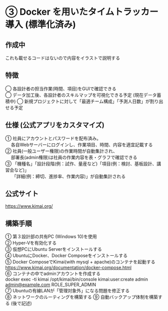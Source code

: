 # ③ Docker を用いたタイムトラッカー導入 (標準化済み)  
  
## 作成中  
これも載せるコードはないので内容をイラストで説明する  
  
## 特徴  
◯ 各設計者の担当作業(時間、項目)をGUIで確認できる  
◯ データ加工後、各設計者のスキルマップを可視化できる予定 (現在データ蓄積中)
◯ 新規プロジェクトに対して「最適チーム構成」「予測人日数」が割り出せる予定  

## 仕様 (公式アプリをカスタマイズ)
① 社員にアカウントとパスワードを配布済み。  
　 各自Webサーバーにログインし、作業項目、時間、内容を適宜記載する  
② 社員(一般ユーザー権限)の作業時間が自動集計され、  
　 部署長(admin権限)は社員の作業内容を表・グラフで確認できる  
③ 「機種名」「設計段階(例：試作、量産など)「項目(例：検討、基板設計、講習会など)」  
　　「詳細(例：締切、進捗率、作業内容)」が自動集計される

## 公式サイト  
https://www.kimai.org/

## 構築手順
① 第３設計部の共有PC (Windows 10)を使用  
② Hyper-Vを有効化する  
③ 仮想PCにUbuntu Serverをインストールする  
④ UbuntuにDocker、Docker Composeをインストールする  
⑤ Docker ComposeでKimai(with mysql + apache)のコンテナを起動する  
    https://www.kimai.org/documentation/docker-compose.html  
⑥ コンテナの中でadminアカウントを作成する  
    docker exec -ti kimai /opt/kimai/bin/console kimai:user:create admin admin@example.com ROLE_SUPER_ADMIN  
⑦ Ubuntuの有線LANが「管理対象外」になる問題を修正する  
⑧ ネットワークのルーティングを構築する
⑨ 自動バックアップ体制を構築する (後で記述)